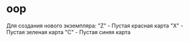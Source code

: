 # oop
Для создания нового экземпляра:
"Z" - Пустая красная карта
"X" - Пустая зеленая карта
"C" - Пустая синяя карта
